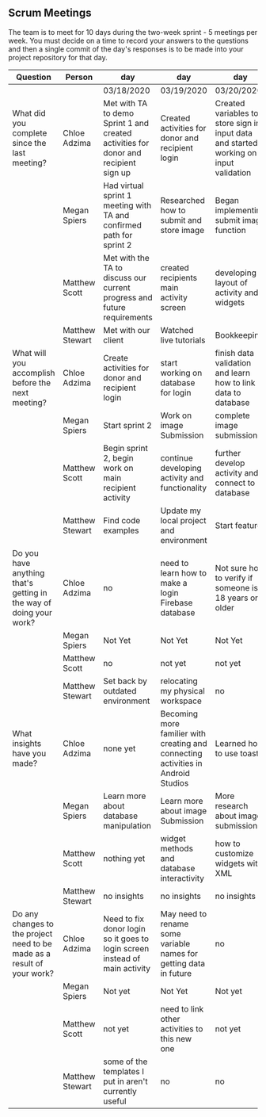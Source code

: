 ## Scrum Meetings
The team is to meet for 10 days during the two-week sprint - 5 meetings per week. You must decide on a time to record your answers to the questions and then a single commit of the day's responses is to be made into your project repository for that day.

Question    |          Person                                             | day | day | day | day | day | day | day |day | day | day |
------------|---------------------------------------------------------------------|-----|-----|-----|-----|-----|-----|-----|----|-----|-----|            
| | | 03/18/2020 | 03/19/2020 | 03/20/2020 | | | | | | | |                                
| What did you complete since the last meeting? | Chloe Adzima | Met with TA to demo Sprint 1 and created activities for donor and recipient sign up | Created activities for donor and recipient login | Created variables to store sign in input data and started working on input validation
|            | Megan Spiers | Had virtual sprint 1 meeting with TA and confirmed path for sprint 2 | Researched how to submit and store image | Began implementing submit image function
|            | Matthew Scott |  Met with the TA to discuss our current progress and future requirements | created recipients main activity screen| developing layout of activity and widgets
|            | Matthew Stewart |  Met with our client  |  Watched live tutorials  |  Bookkeeping  
| What will you accomplish before the next meeting? | Chloe Adzima | Create activities for donor and recipient login | start working on database for login | finish data validation and learn how to link data to database
|            | Megan Spiers | Start sprint 2 | Work on image Submission | complete image submission 
|            | Matthew Scott |   Begin sprint 2, begin work on main recipient activity | continue developing activity and functionality | further develop activity and connect to database
|            | Matthew Stewart |  Find code examples  |  Update my local project and environment  |  Start feature  
| Do you have anything that's getting in the way of doing your work? | Chloe Adzima | no | need to learn how to make a login Firebase database | Not sure how to verify if someone is 18 years or older
|            | Megan Spiers | Not Yet | Not Yet | Not Yet
|            | Matthew Scott |   no | not yet | not yet
|            | Matthew Stewart |  Set back by outdated environment  |  relocating my physical workspace  |  no
| What insights have you made? |Chloe Adzima | none yet | Becoming more familier with creating and connecting activities in Android Studios | Learned how to use toast
|            | Megan Spiers | Learn more about database manipulation | Learn more about image Submission | More research about image submission
|            | Matthew Scott |   nothing yet | widget methods and database interactivity | how to customize widgets with XML
|            | Matthew Stewart |  no insights  |  no insights  |  no insights
| Do any changes to the project need to be made as a result of your work? |Chloe Adzima | Need to fix donor login so it goes to login screen instead of main activity | May need to rename some variable names for getting data in future | no
|            | Megan Spiers | Not yet | Not Yet | Not yet
|            | Matthew Scott |   not yet | need to link other activities to this new one | not yet
|            | Matthew Stewart |  some of the templates I put in aren't currently useful  |  no  |  no  
